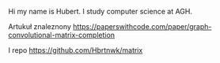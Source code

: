 Hi my name is Hubert. 
I study computer science at AGH.

Artukuł znaleznony 
https://paperswithcode.com/paper/graph-convolutional-matrix-completion

I repo
https://github.com/Hbrtnwk/matrix
